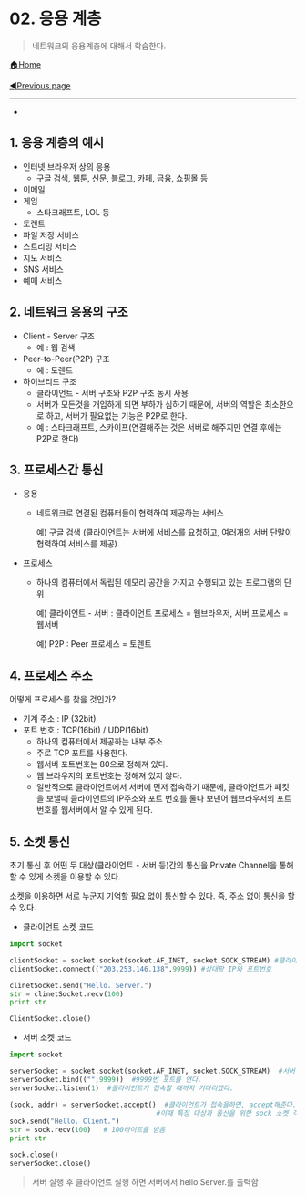 # 02. 응용 계층

> 네트워크의 응용계층에 대해서 학습한다.

[🏠Home](https://github.com/batboy118/Study_Note)

[◀Previous page ](./)

---

<!-- TOC -->

- 

<!-- /TOC -->

## 1. 응용 계층의 예시

- 인터넷 브라우저 상의 응용
  - 구글 검색, 웹툰, 신문, 블로그, 카페, 금융, 쇼핑몰 등
- 이메일
- 게임
  - 스타크래프트, LOL 등
- 토렌트
- 파일 저장 서비스
- 스트리밍 서비스
- 지도 서비스
- SNS 서비스
- 예매 서비스

## 2. 네트워크 응용의 구조

- Client - Server 구조
  - 예 : 웹 검색
- Peer-to-Peer(P2P) 구조
  - 예 :  토렌트
- 하이브리드 구조
  - 클라이언트 - 서버 구조와 P2P 구조 동시 사용
  - 서버가 모든것을 개입하게 되면 부하가 심하기 때문에, 서버의 역할은 최소한으로 하고, 서버가 필요없는 기능은 P2P로 한다.
  - 예 : 스타크래프트, 스카이프(연결해주는 것은 서버로 해주지만 연결 후에는 P2P로 한다)

## 3. 프로세스간 통신

- 응용

  - 네트워크로 연결된 컴퓨터들이 협력하여 제공하는 서비스

    예) 구글 검색 (클라이언트는 서버에 서비스를 요청하고, 여러개의 서버 단말이 협력하여 서비스를 제공)

- 프로세스

  - 하나의 컴퓨터에서 독립된 메모리 공간을 가지고 수행되고 있는 프로그램의 단위

    예) 클라이언트 - 서버 : 클라이언트 프로세스 = 웹브라우저, 서버 프로세스 = 웹서버

    예) P2P : Peer 프로세스 = 토렌트

## 4.  프로세스 주소

어떻게 프로세스를 찾을 것인가?

- 기계 주소 : IP (32bit)
- 포트 번호 : TCP(16bit) / UDP(16bit)
  - 하나의 컴퓨터에서 제공하는 내부 주소
  - 주로 TCP 포트를 사용한다.
  - 웹서버 포트번호는 80으로 정해져 있다.
  - 웹 브라우저의 포트번호는 정해져 있지 않다.
  - 일반적으로 클라이언트에서 서버에 먼저 접속하기 때문에, 클라이언트가 패킷을 보낼때 클라이언트의 IP주소와 포트 번호를 둘다 보낸어 웹브라우저의 포트번호를 웹서버에서 알 수 있게 된다.

## 5. 소켓 통신

초기 통신 후 어떤 두 대상(클라이언트 - 서버 등)간의 통신을 Private Channel을 통해 할 수 있게 소켓을 이용할 수 있다.

소켓을 이용하면 서로 누군지 기억할 필요 없이 통신할 수 있다. 즉, 주소 없이 통신을 할 수 있다.

- 클라이언트 소켓 코드

```python
import socket

clientSocket = socket.socket(socket.AF_INET, socket.SOCK_STREAM) #클라이언트 소켓 생성
clientSocket.connect(("203.253.146.138",9999)) #상대팡 IP와 포트번호

clinetSocket.send("Hello. Server.")
str = clinetSocket.recv(100) 
print str

ClientSocket.close()
```

- 서버 소켓 코드

```python
import socket

serverSocket = socket.socket(socket.AF_INET, socket.SOCK_STREAM)  #서버 소켓 생성
serverSocket.bind(("",9999))  #9999번 포트를 연다.
serverSocket.listen(1)  #클라이언트가 접속할 때까지 기다리겠다.

(sock, addr) = serverSocket.accept()  #클라이언트가 접속을하면, accept해준다.
									#이때 특정 대상과 통신을 위한 sock 소켓 객체를 생성한다.
sock.send("Hello. Client.")
str = sock.recv(100)   # 100바이트를 받음
print str

sock.close()
serverSocket.close()
```

> 서버 실행 후 클라이언트 실행 하면 서버에서 hello Server.를 출력함